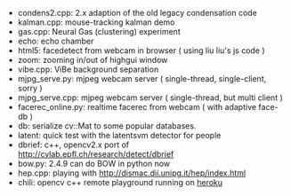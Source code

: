 * condens2.cpp: 2.x adaption of the old legacy condensation code
* kalman.cpp: mouse-tracking kalman demo
* gas.cpp: Neural Gas (clustering) experiment
* echo: echo chamber
* html5: facedetect from webcam in browser ( using liu liu's js code )
* zoom: zooming in/out of highgui window
* vibe.cpp: ViBe background separation
* mjpg_serve.py: mjpeg webcam server ( single-thread, single-client, sorry )
* mjpg_serve.cpp: mjpeg webcam server ( single-thread, but multi client )
* facerec_online.py: realtime facerec from webcam ( with adaptive face-db )
* db: serialize cv::Mat to some popular databases.
* latent: quick test with the latentsvm detector for people
* dbrief: c++, opencv2.x port of http://cvlab.epfl.ch/research/detect/dbrief
* bow.py: 2.4.9 can do BOW in python now 
* hep.cpp: playing with http://dismac.dii.unipg.it/hep/index.html
* chili: opencv c++ remote playground running on [heroku](http://sugarcoatedchili.herokuapp.com/)
